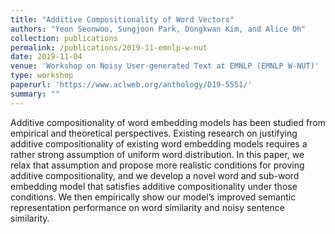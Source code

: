 ```yaml
---
title: "Additive Compositionality of Word Vectors"
authors: "Yeon Seonwoo, Sungjoon Park, Dongkwan Kim, and Alice Oh"
collection: publications
permalink: /publications/2019-11-emnlp-w-nut
date: 2019-11-04
venue: 'Workshop on Noisy User-generated Text at EMNLP (EMNLP W-NUT)'
type: workshop
paperurl: 'https://www.aclweb.org/anthology/D19-5551/'
summary: ""
---
```


Additive compositionality of word embedding models has been studied from empirical and theoretical perspectives. Existing research on justifying additive compositionality of existing word embedding models requires a rather strong assumption of uniform word distribution. In this paper, we relax that assumption and propose more realistic conditions for proving additive compositionality, and we develop a novel word and sub-word embedding model that satisfies additive compositionality under those conditions. We then empirically show our model’s improved semantic representation performance on word similarity and noisy sentence similarity.